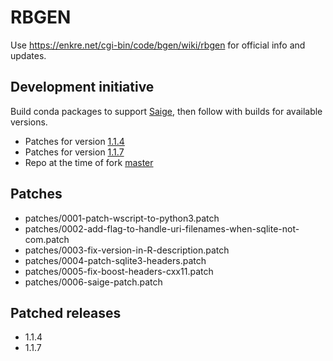 # RBGEN

Use https://enkre.net/cgi-bin/code/bgen/wiki/rbgen for official info and updates.

## Development initiative

Build conda packages to support [Saige](https://github.com/weizhouUMICH/SAIGE),
then follow with builds for available versions.

- Patches for version [1.1.4](https://github.com/huntdatacenter/rbgen/tree/build-v1.1.4)
- Patches for version [1.1.7](https://github.com/huntdatacenter/rbgen/tree/build-v1.1.7)
- Repo at the time of fork [master](https://github.com/huntdatacenter/rbgen/tree/master)

## Patches

- patches/0001-patch-wscript-to-python3.patch
- patches/0002-add-flag-to-handle-uri-filenames-when-sqlite-not-com.patch
- patches/0003-fix-version-in-R-description.patch
- patches/0004-patch-sqlite3-headers.patch
- patches/0005-fix-boost-headers-cxx11.patch
- patches/0006-saige-patch.patch

## Patched releases

- 1.1.4
- 1.1.7


